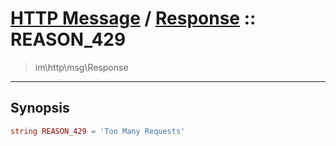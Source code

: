 # [HTTP Message](http.md) / [Response](http-Response.md) :: REASON_429
 > im\http\msg\Response
____

## Synopsis
```php
string REASON_429 = 'Too Many Requests'
```
